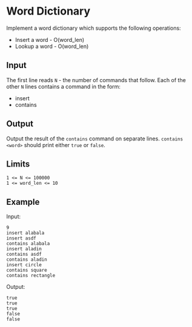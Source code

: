 # Word Dictionary

Implement a word dictionary which supports the following operations:

* Insert a word - O(word_len)
* Lookup a word - O(word_len)

## Input

The first line reads `N` - the number of commands that follow. Each of
the other `N` lines contains a command in the form:

* insert <word>
* contains <number>

## Output

Output the result of the `contains` command on separate lines. `contains <word>`
should print either `true` or `false`.

## Limits

```
1 <= N <= 100000
1 <= word_len <= 10
```

## Example

Input:

```
9
insert alabala
insert asdf
contains alabala
insert aladin
contains asdf
contains aladin
insert circle
contains square
contains rectangle
```

Output:

```
true
true
true
false
false
```
